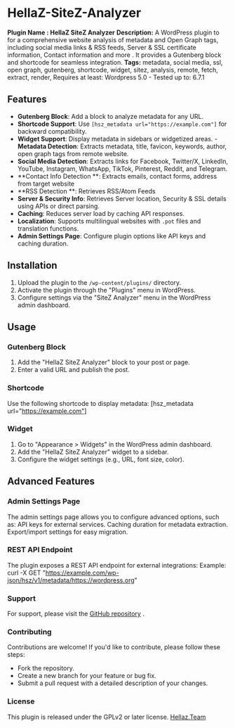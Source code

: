 
# HellaZ-SiteZ-Analyzer

**Plugin Name : HellaZ SiteZ Analyzer**
**Description:** A WordPress plugin to for a comprehensive website analysis of metadata and Open Graph tags, including social media links & RSS feeds, Server & SSL certificate information, Contact information and more . It provides a Gutenberg block and shortcode for seamless integration.
**Tags:** metadata, social media, ssl, open graph, gutenberg, shortcode, widget, sitez, analysis, remote, fetch, extract, render, 
Requires at least: Wordpress 5.0 - Tested up to: 6.7.1

## Features

- **Gutenberg Block**: Add a block to analyze metadata for any URL.
- **Shortcode Support**: Use `[hsz_metadata url="https://example.com"]` for backward compatibility.
- **Widget Support**: Display metadata in sidebars or widgetized areas.
-**Metadata Detection**:  Extracts metadata, title, favicon, keywords, author, open graph tags from remote website.
- **Social Media Detection**: Extracts links for Facebook, Twitter/X, LinkedIn, YouTube, Instagram, WhatsApp, TikTok, Pinterest, Reddit, and Telegram.
- **Contact Info Detection **: Extracts emails, contact forms, address from target website
- **RSS Detection **: Retrieves RSS/Atom Feeds
- **Server & Security Info**: Retrieves Server location, Security & SSL details using APIs or direct parsing.
- **Caching**: Reduces server load by caching API responses.
- **Localization**: Supports multilingual websites with `.pot` files and translation functions.
- **Admin Settings Page**: Configure plugin options like API keys and caching duration.


## Installation

1. Upload the plugin to the `/wp-content/plugins/` directory.
2. Activate the plugin through the "Plugins" menu in WordPress.
3. Configure settings via the "SiteZ Analyzer" menu in the WordPress admin dashboard.

## Usage

### Gutenberg Block
1. Add the "HellaZ SiteZ Analyzer" block to your post or page.
2. Enter a valid URL and publish the post.

### Shortcode
Use the following shortcode to display metadata:
[hsz_metadata url="https://example.com"]

### Widget
1. Go to "Appearance > Widgets" in the WordPress admin dashboard.
2. Add the "HellaZ SiteZ Analyzer" widget to a sidebar.
3. Configure the widget settings (e.g., URL, font size, color).

## Advanced Features
### Admin Settings Page
The admin settings page allows you to configure advanced options, such as:
API keys for external services.
Caching duration for metadata extraction.
Export/import settings for easy migration.

### REST API Endpoint
The plugin exposes a REST API endpoint for external integrations:
Example:
curl -X GET "https://example.com/wp-json/hsz/v1/metadata/https://wordpress.org"

### Support
For support, please visit the [GitHub repository](https://github.com/hellaz/HellaZ-SiteZ-Analyzer/) .

### Contributing
Contributions are welcome! If you'd like to contribute, please follow these steps:

 - Fork the repository. 
 - Create a new branch for your feature or bug fix.
 - Submit a pull request with a detailed description of your changes.

### License
This plugin is released under the GPLv2 or later license.
[Hellaz.Team](https://hellaz.net)  
